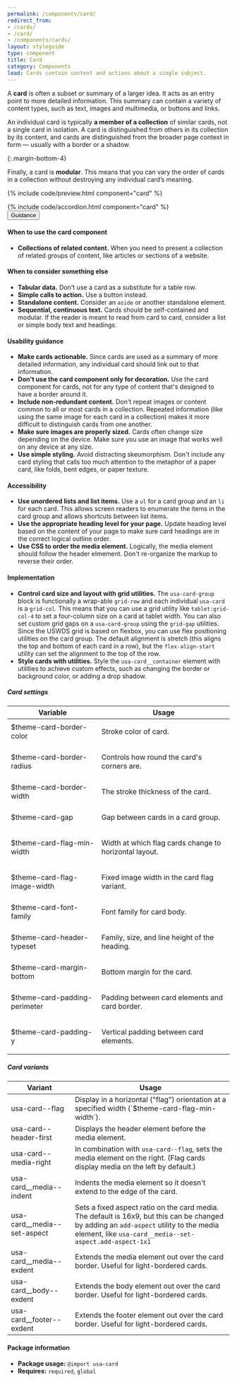 ```yaml
---
permalink: /components/card/
redirect_from:
- /cards/
- /card/
- /components/cards/
layout: styleguide
type: component
title: Card
category: Components
lead: Cards contain content and actions about a single subject.
---
```


A **card** is often a subset or summary of a larger idea. It acts as an entry point to more detailed information. This summary can contain a variety of content types, such as text, images and multimedia, or buttons and links.

An individual card is typically **a member of a collection** of similar cards, not a single card in isolation. A card is distinguished from others in its collection by its content, and cards are distinguished from the broader page context in form — usually with a border or a shadow.

{:.margin-bottom-4}

Finally, a card is **modular**. This means that you can vary the order of cards in a collection without destroying any individual card’s meaning.

{% include code/preview.html component="card" %}
<section class="site-component-section">
  {% include code/accordion.html component="card" %}
  <div class="usa-accordion usa-accordion--bordered site-accordion-docs">
    <button class="usa-button-unstyled usa-accordion__button"
        aria-expanded="true" aria-controls="alert-docs">
      Guidance
    </button>
    <div id="alert-docs" aria-hidden="false" class="usa-accordion__content site-component-usage">
      <h4>When to use the card component</h4>
      <ul class="usa-content-list">
        <li>
            <strong>Collections of related content.</strong> When you need to present a collection of related groups of content, like articles or sections of a website.
        </li>
      </ul>
      <h4>When to consider something else</h4>
      <ul class="usa-content-list">
        <li>
          <strong>Tabular data.</strong> Don't use a card as a substitute for a table row.
        </li>
        <li>
          <strong>Simple calls to action.</strong> Use a button instead.
        </li>
        <li>
          <strong>Standalone content.</strong> Consider an <code>aside</code> or another standalone element.
        </li>
        <li>
          <strong>Sequential, continuous text.</strong> Cards should be self-contained and modular. If the reader is meant to read from card to card, consider a list or simple body text and headings.
        </li>
      </ul>
      <h4>Usability guidance</h4>
      <ul class="usa-content-list">
        <li>
          <strong>Make cards actionable.</strong> Since cards are used as a summary of more detailed information, any individual card should link out to that information.
        </li>
        <li>
          <strong>Don't use the card component only for decoration.</strong> Use the card component for cards, not for any type of content that's designed to have a border around it.
        </li>
        <li>
          <strong>Include non-redundant content.</strong> Don't repeat images or content common to all or most cards in a collection. Repeated information (like using the same image for each card in a collection) makes it more difficult to distinguish cards from one another.
        </li>
        <li>
          <strong>Make sure images are properly sized.</strong> Cards often change size depending on the device. Make sure you use an image that works well on any device at any size.
        </li>
        <li>
          <strong>Use simple styling.</strong> Avoid distracting skeumorphism. Don't include any card styling that calls too much attention to the metaphor of a paper card, like folds, bent edges, or paper texture.
        </li>
      </ul>
      <h4>Accessibility</h4>
      <ul class="usa-content-list">
        <li>
          <strong>Use unordered lists and list items.</strong> Use a <code>ul</code> for a card group and an <code>li</code> for each card. This allows screen readers to enumerate the items in the card group and allows shortcuts between list items.
        </li>
        <li>
          <strong>Use the appropriate heading level for your page.</strong> Update heading level based on the content of your page to make sure card headings are in the correct logical outline order.
        </li>
        <li>
          <strong>Use CSS to order the media element.</strong> Logically, the media element should follow the header elmement. Don't re-organize the markup to reverse their order.
        </li>
      </ul>
      <h4>Implementation</h4>
      <ul class="usa-content-list">
        <li><strong>Control card size and layout with grid utilities.</strong> The <code>usa-card-group</code> block is functionally a wrap-able <code>grid-row</code> and each individual <code>usa-card</code> is a <code>grid-col</code>. This means that you can use a grid utility like <code>tablet:grid-col-4</code> to set a four-column size on a card at tablet width. You can also set custom grid gaps on a <code>usa-card-group</code> using the <code>grid-gap</code> utilities. Since the USWDS grid is based on flexbox, you can use flex positioning utilities on the card group. The default alignment is stretch (this aligns the top and bottom of each card in a row), but the <code>flex-align-start</code> utility can set the alignment to the top of the row.</li>
        <li><strong>Style cards with utilities.</strong> Style the <code>usa-card__container</code> element with utilities to achieve custom effects, such as changing the border or background color, or adding a drop shadow.</li>
      </ul>
            <h5 id="component-settings">Card settings</h5>
      <table class="usa-table--borderless site-table-responsive site-table-simple" aria-labelledby="component-settings">
        <thead>
          <tr>
            <th scope="col" class="flex-6">Variable</th>
            <th scope="col" class="flex-6">Usage</th>
          </tr>
        </thead>
        <tbody class="font-mono-2xs">
          <tr>
            <td data-title="Variable" class="flex-6">$theme-card-border-color</td>
            <td data-title="Usage" class="flex-6">
              <p class="font-lang-3xs">Stroke color of card.</p>
            </td>
          </tr>
          <tr>
            <td data-title="Variable" class="flex-6">$theme-card-border-radius</td>
            <td data-title="Usage" class="flex-6">
              <p class="font-lang-3xs">Controls how round the card's corners are.</p>
            </td>
          </tr>
          <tr>
            <td data-title="Variable" class="flex-6">$theme-card-border-width</td>
            <td data-title="Usage" class="flex-6">
              <p class="font-lang-3xs">The stroke thickness of the card.</p>
            </td>
          </tr>
          <tr>
            <td data-title="Variable" class="flex-6">$theme-card-gap</td>
            <td data-title="Usage" class="flex-6">
              <p class="font-lang-3xs">Gap between cards in a card group.</p>
            </td>
          </tr>
          <tr>
            <td data-title="Variable" class="flex-6">$theme-card-flag-min-width</td>
            <td data-title="Usage" class="flex-6">
              <p class="font-lang-3xs">Width at which flag cards change to horizontal layout.</p>
            </td>
          </tr>
          <tr>
            <td data-title="Variable" class="flex-6">$theme-card-flag-image-width</td>
            <td data-title="Usage" class="flex-6">
              <p class="font-lang-3xs">
                Fixed image width in the card flag variant.
              </p>
            </td>
          </tr>
          <tr>
            <td data-title="Variable" class="flex-6">$theme-card-font-family</td>
            <td data-title="Usage" class="flex-6">
              <p class="font-lang-3xs">Font family for card body.</p>
            </td>
          </tr>
          <tr>
            <td data-title="Variable" class="flex-6">$theme-card-header-typeset</td>
            <td data-title="Usage" class="flex-6">
              <p class="font-lang-3xs">Family, size, and line height of the heading.</p>
            </td>
          </tr>
          <tr>
            <td data-title="Variable" class="flex-6">$theme-card-margin-bottom</td>
            <td data-title="Usage" class="flex-6">
              <p class="font-lang-3xs">Bottom margin for the card.</p>
            </td>
          </tr>
          <tr>
            <td data-title="Variable" class="flex-6">$theme-card-padding-perimeter</td>
            <td data-title="Usage" class="flex-6">
              <p class="font-lang-3xs">Padding between card elements and card border.</p>
            </td>
          </tr>
          <tr>
            <td data-title="Variable" class="flex-6">$theme-card-padding-y</td>
            <td data-title="Usage" class="flex-6">
              <p class="font-lang-3xs">Vertical padding between card elements.</p>
            </td>
          </tr>
        </tbody>
      </table>
      <h5 id="component-variants">Card variants</h5>
      <table class="usa-table--borderless site-table-responsive site-table-simple" aria-labelledby="component-variants">
        <thead>
          <tr>
            <th scope="col" class="flex-6">Variant</th>
            <th scope="col" class="flex-6">Usage</th>
          </tr>
        </thead>
        <tbody class="font-mono-2xs">
          <tr>
            <td data-title="Variant" class="flex-6">usa-card--flag</td>
            <td data-title="Usage" class="flex-6">
              <span class="font-lang-3xs">Display in a horizontal ("flag") orientation at a specified width (`$theme-card-flag-min-width`).</span>
            </td>
          </tr>
          <tr>
            <td data-title="Variant" class="flex-6">usa-card--header-first</td>
            <td data-title="Usage" class="flex-6">
              <span class="font-lang-3xs">Displays the header element before the media element.</span>
            </td>
          </tr>
          <tr>
            <td data-title="Variant" class="flex-6">usa-card--media-right</td>
            <td data-title="Usage" class="flex-6">
              <span class="font-lang-3xs">
                In combination with <code>usa-card--flag</code>, sets the media
                element on the right. (Flag cards display media on the left by default.)
              </span>
            </td>
          </tr>
          <tr>
            <td data-title="Variant" class="flex-6">usa-card__media--indent</td>
            <td data-title="Usage" class="flex-6">
              <span class="font-lang-3xs">
                Indents the media element so it doesn't extend to the edge of the card.
              </span>
            </td>
          </tr>
          <tr>
            <td data-title="Variant" class="flex-6">usa-card__media--set-aspect</td>
            <td data-title="Usage" class="flex-6">
              <span class="font-lang-3xs">
                Sets a fixed aspect ratio on the card media. The default is 16x9,
                but this can be changed by adding an <code>add-aspect</code> utility
                to the media element, like <code>usa-card__media--set-aspect.add-aspect-1x1</code>
              </span>
            </td>
          </tr>
          <tr>
            <td data-title="Variant" class="flex-6">usa-card__media--exdent</td>
            <td data-title="Usage" class="flex-6">
              <span class="font-lang-3xs">
                Extends the media element out over the card border.
                Useful for light-bordered cards.
              </span>
            </td>
          </tr>
          <tr>
            <td data-title="Variant" class="flex-6">usa-card__body--exdent</td>
            <td data-title="Usage" class="flex-6">
              <span class="font-lang-3xs">
                Extends the body element out over the card border.
                Useful for light-bordered cards.
              </span>
            </td>
          </tr>
          <tr>
            <td data-title="Variant" class="flex-6">usa-card__footer--exdent</td>
            <td data-title="Usage" class="flex-6">
              <span class="font-lang-3xs">
                Extends the footer element out over the card border.
                Useful for light-bordered cards.
              </span>
            </td>
          </tr>
        </tbody>
      </table>
      <h4 class="usa-heading">Package information</h4>
      <ul class="usa-content-list">
        <li>
          <strong>Package usage:</strong> <code>@import usa-card</code>
        </li>
        <li>
          <strong>Requires:</strong>
          <code>required</code>, <code>global</code>
        </li>
      </ul>
    </div>
  </div>
</section>
